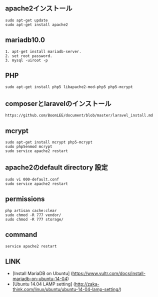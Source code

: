 ## apache2インストール
```
sudo apt-get update
sudo apt-get install apache2 
```
## mariadb10.0
```
1. apt-get install mariadb-server.
2. set root password.
3. mysql -uiroot -p
```

## PHP
```
sudo apt-get install php5 libapache2-mod-php5 php5-mcrypt
```

## composerとlaravelのインストール
```
https://github.com/BoomLEE/document/blob/master/laravel_install.md

```

## mcrypt
```
sudo apt-get install mcrypt php5-mcrypt
sudo php5enmod mcrypt
sudo service apache2 restart
```

## apache2のdefault directory 設定
```
sudo vi 000-default.conf
sudo service apache2 restart
```

## permissions
```
php artisan cache:clear
sudo chmod -R 777 vendor/
sudo chmod -R 777 storage/

```

## command
```
service apache2 restart
```

## LINK
- [Install MariaDB on Ubuntu]
(https://www.vultr.com/docs/install-mariadb-on-ubuntu-14-04)
- [Ubuntu 14.04 LAMP setting]
(http://zaka-think.com/linux/ubuntu/ubuntu-14-04-lamp-setting/)
